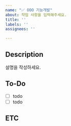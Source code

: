 ```yaml
---
name: "✅ OOO 기능개발"
about: 작업 사항을 입력해주세요.
title: ''
labels: ''
assignees: ''

---
```


## Description
설명을 작성하세요.

## To-Do
- [ ] todo
- [ ] todo

## ETC
